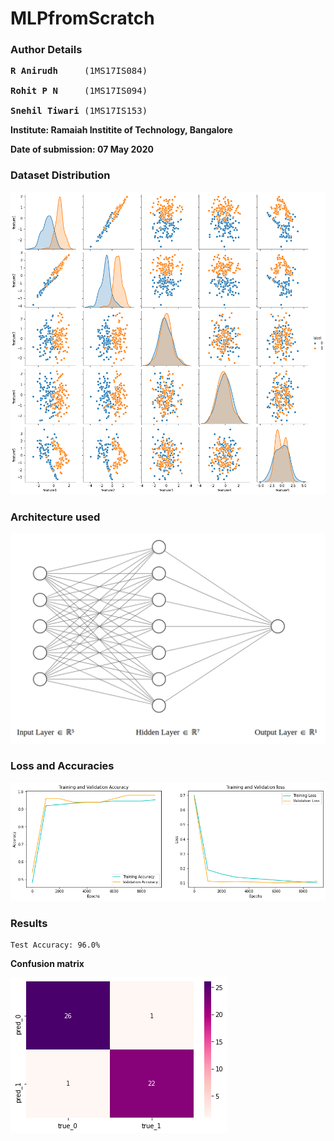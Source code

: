 # MLPfromScratch

### **Author Details**

<pre>
<b>R Anirudh</b>     (1MS17IS084)

<b>Rohit P N</b>     (1MS17IS094)

<b>Snehil Tiwari</b> (1MS17IS153)
</pre>
**Institute: Ramaiah Institite of Technology, Bangalore**

**Date of submission: 07 May 2020**

### **Dataset Distribution**
![Dataset Distribution](images/dataset.png)

### **Architecture used**
![MLP Architecture](images/nn.png)

### **Loss and Accuracies**
![Loss and Accuracies](images/plots.png)

### **Results**
```
Test Accuracy: 96.0%
```
**Confusion matrix**

![Confusion Matrix](images/confusion_matrix.png)
